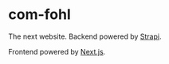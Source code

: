 # com-fohl

The next website. Backend powered by [Strapi](https://strapi.io).

Frontend powered by [Next.js](https://nextjs.org).
